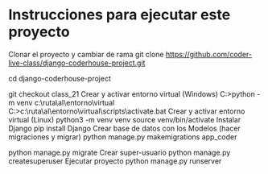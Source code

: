 # Instrucciones para ejecutar este proyecto


Clonar el proyecto y cambiar de rama
git clone https://github.com/coder-live-class/django-coderhouse-project.git

cd django-coderhouse-project

git checkout class_21
Crear y activar entorno virtual (Windows)
C:\>python -m venv c:\ruta\al\entorno\virtual
C:\>c:\ruta\al\entorno\virtual\scripts\activate.bat
Crear y activar entorno virtual (Linux)
python3 -m venv venv
source venv/bin/activate
Instalar Django
pip install Django
Crear base de datos con los Modelos (hacer migraciones y migrar)
python manage.py makemigrations app_coder

python manage.py migrate
Crear super-usuario
python manage.py createsuperuser
Ejecutar proyecto
python manage.py runserver
